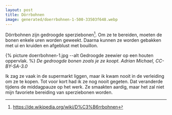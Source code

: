 ```yaml
---
layout: post
title: Dörrbohnen
image: generated/doerrbohnen-1-500-33503f648.webp
---
```


Dörrbohnen zijn gedroogde sperziebonen[^1]. Om ze te bereiden, moeten de bonen enkele uren worden geweekt. Daarna kunnen ze worden gebakken met ui en kruiden en afgeblust met bouillon.

{% picture doerrbohnen-1.jpg --alt Gedroogde zeewier op een houten oppervlak. %}
_De gedroogde bonen zoals je ze koopt. Adrian Michael, CC-BY-SA-3.0_

Ik zag ze vaak in de supermarkt liggen, maar ik kwam nooit in de verleiding om ze te kopen. Tot voor kort had ik ze nog nooit gegeten. Dat veranderde tijdens de middagpauze op het werk. Ze smaakten aardig, maar het zal niet mijn favoriete bereiding van sperziebonen worden.

[^1]: <https://de.wikipedia.org/wiki/D%C3%B6rrbohnen>
